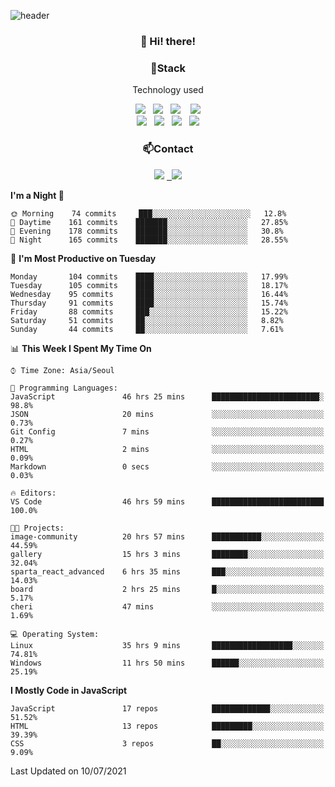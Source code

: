 ![header](https://capsule-render.vercel.app/api?type=waving&color=gradient&height=200&text=Che-ri&fontAlign=70&fontAlignY=40&animation=twinkling)

<h3 align="center">👋 Hi! there!</h3>

<h3 align="center">📌Stack</h3>
<p align="center">Technology used</p>
<div align="center"><img src="https://img.shields.io/badge/HTML5-e74c3c?style=flat-square&logo=HTML5&logoColor=white"></img> &nbsp <img src="https://img.shields.io/badge/CSS3-0A84FF?style=flat-square&logo=CSS3&logoColor=white"></img>  &nbsp <img src="https://img.shields.io/badge/SCSS-fd79a8?style=flat-square&logo=Sass&logoColor=white"/></a>&nbsp  &nbsp <img src="https://img.shields.io/badge/styled%2Dcomponents-DB7093?style=flat-square&logo=styled%2Dcomponents&logoColor=white"/></a>
<br><img src="https://img.shields.io/badge/JavaScript-FFCD11?style=flat-square&logo=JavaScript&logoColor=white"></img> &nbsp <img src="https://img.shields.io/badge/React-00BCF6?style=flat-square&logo=React&logoColor=white"></img> &nbsp <img src="https://img.shields.io/badge/Redux-764ABC?style=flat-square&logo=Redux&logoColor=white"/></a> &nbsp <img src="https://img.shields.io/badge/jQuery-3655FF?style=flat-square&logo=jQuery&logoColor=white"></img></div>

<h3 align="center">📫Contact</h3>
<div align="center"><a href="https://cheri.tistory.com/"><img src="https://img.shields.io/badge/Cheri-AD29B6?style=flat-square&logo=Tidal&logoColor=white"/></a> <a href="rnjs1135@gmail.com"> &nbsp <img src="https://img.shields.io/badge/Gmail-EA4335?style=flat-square&logo=Gmail&logoColor=white"/></a></div>

<!--START_SECTION:waka-->
**I'm a Night 🦉** 

```text
🌞 Morning    74 commits     ███░░░░░░░░░░░░░░░░░░░░░░   12.8% 
🌆 Daytime    161 commits    ███████░░░░░░░░░░░░░░░░░░   27.85% 
🌃 Evening    178 commits    ███████░░░░░░░░░░░░░░░░░░   30.8% 
🌙 Night      165 commits    ███████░░░░░░░░░░░░░░░░░░   28.55%

```
📅 **I'm Most Productive on Tuesday** 

```text
Monday       104 commits    ████░░░░░░░░░░░░░░░░░░░░░   17.99% 
Tuesday      105 commits    ████░░░░░░░░░░░░░░░░░░░░░   18.17% 
Wednesday    95 commits     ████░░░░░░░░░░░░░░░░░░░░░   16.44% 
Thursday     91 commits     ████░░░░░░░░░░░░░░░░░░░░░   15.74% 
Friday       88 commits     ███░░░░░░░░░░░░░░░░░░░░░░   15.22% 
Saturday     51 commits     ██░░░░░░░░░░░░░░░░░░░░░░░   8.82% 
Sunday       44 commits     ██░░░░░░░░░░░░░░░░░░░░░░░   7.61%

```


📊 **This Week I Spent My Time On** 

```text
⌚︎ Time Zone: Asia/Seoul

💬 Programming Languages: 
JavaScript               46 hrs 25 mins      ████████████████████████░   98.8% 
JSON                     20 mins             ░░░░░░░░░░░░░░░░░░░░░░░░░   0.73% 
Git Config               7 mins              ░░░░░░░░░░░░░░░░░░░░░░░░░   0.27% 
HTML                     2 mins              ░░░░░░░░░░░░░░░░░░░░░░░░░   0.09% 
Markdown                 0 secs              ░░░░░░░░░░░░░░░░░░░░░░░░░   0.03%

🔥 Editors: 
VS Code                  46 hrs 59 mins      █████████████████████████   100.0%

🐱‍💻 Projects: 
image-community          20 hrs 57 mins      ███████████░░░░░░░░░░░░░░   44.59% 
gallery                  15 hrs 3 mins       ████████░░░░░░░░░░░░░░░░░   32.04% 
sparta_react_advanced    6 hrs 35 mins       ███░░░░░░░░░░░░░░░░░░░░░░   14.03% 
board                    2 hrs 25 mins       █░░░░░░░░░░░░░░░░░░░░░░░░   5.17% 
cheri                    47 mins             ░░░░░░░░░░░░░░░░░░░░░░░░░   1.69%

💻 Operating System: 
Linux                    35 hrs 9 mins       ██████████████████░░░░░░░   74.81% 
Windows                  11 hrs 50 mins      ██████░░░░░░░░░░░░░░░░░░░   25.19%

```

**I Mostly Code in JavaScript** 

```text
JavaScript               17 repos            █████████████░░░░░░░░░░░░   51.52% 
HTML                     13 repos            █████████░░░░░░░░░░░░░░░░   39.39% 
CSS                      3 repos             ██░░░░░░░░░░░░░░░░░░░░░░░   9.09%

```



 Last Updated on 10/07/2021
<!--END_SECTION:waka-->
